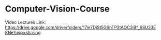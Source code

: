 # Computer-Vision-Course

Video Lectures Link: https://drive.google.com/drive/folders/17m7DjSt5G6nTP2tAOC3lBf_6SU33E8Ne?usp=sharing
